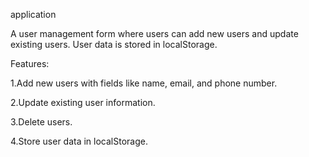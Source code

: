 application

A user management form where users can add new users and update existing users. User data is stored in localStorage.

Features:

1.Add new users with fields like name, email, and phone number.

2.Update existing user information.

3.Delete users.

4.Store user data in localStorage.
